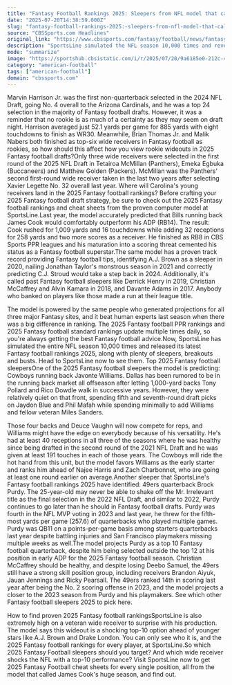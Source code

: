 ```yaml
---
title: "Fantasy Football Rankings 2025: Sleepers from NFL model that called James Cook's monster year"
date: "2025-07-20T14:38:59.000Z"
slug: "fantasy-football-rankings-2025:-sleepers-from-nfl-model-that-called-james-cook's-monster-year"
source: "CBSSports.com Headlines"
original_link: "https://www.cbssports.com/fantasy/football/news/fantasy-football-rankings-2025-sleepers-from-nfl-model-that-called-james-cooks-monster-year/"
description: "SportsLine simulated the NFL season 10,000 times and revealed its 2025 Fantasy football sleepers for 2025 Fantasy football draft prep"
mode: "summarize"
image: "https://sportshub.cbsistatic.com/i/r/2025/07/20/9a6185e0-212c-4758-87fa-b7702cdd4b32/thumbnail/1200x675/769d78e82de6b7ee6048e3175f76e180/brock-purdy-49ers-imagn.jpg"
category: "american-football"
tags: ["american-football"]
domain: "cbssports.com"
---
```

Marvin Harrison Jr. was the first non-quarterback selected in the 2024 NFL Draft, going No. 4 overall to the Arizona Cardinals, and he was a top 24 selection in the majority of Fantasy football drafts. However, it was a reminder that no rookie is as much of a certainty as they may seem on draft night. Harrison averaged just 52.1 yards per game for 885 yards with eight touchdowns to finish as WR30. Meanwhile, Brian Thomas Jr. and Malik Nabers both finished as top-six wide receivers in Fantasy football as rookies, so how should this affect how you view rookie wideouts in 2025 Fantasy football drafts?Only three wide receivers were selected in the first round of the 2025 NFL Draft in Tetairoa McMillan (Panthers), Emeka Egbuka (Buccaneers) and Matthew Golden (Packers). McMillan was the Panthers' second first-round wide receiver taken in the last two years after selecting Xavier Legette No. 32 overall last year. Where will Carolina's young receivers land in the 2025 Fantasy football rankings? Before crafting your 2025 Fantasy football draft strategy, be sure to check out the 2025 Fantasy football rankings and cheat sheets from the proven computer model at SportsLine.Last year, the model accurately predicted that Bills running back James Cook would comfortably outperform his ADP (RB14). The result: Cook rushed for 1,009 yards and 16 touchdowns while adding 32 receptions for 258 yards and two more scores as a receiver. He finished as RB8 in CBS Sports PPR leagues and his maturation into a scoring threat cemented his status as a Fantasy football superstar.The same model has a proven track record providing Fantasy football tips, identifying A.J. Brown as a sleeper in 2020, nailing Jonathan Taylor's monstrous season in 2021 and correctly predicting C.J. Stroud would take a step back in 2024. Additionally, it's called past Fantasy football sleepers like Derrick Henry in 2019, Christian McCaffrey and Alvin Kamara in 2018, and Davante Adams in 2017. Anybody who banked on players like those made a run at their league title.
        

The model is powered by the same people who generated projections for all three major Fantasy sites, and it beat human experts last season when there was a big difference in ranking. The 2025 Fantasy football PPR rankings and 2025 Fantasy football standard rankings update multiple times daily, so you're always getting the best Fantasy football advice.Now, SportsLine has simulated the entire NFL season 10,000 times and released its latest Fantasy football rankings 2025, along with plenty of sleepers, breakouts and busts. Head to SportsLine now to see them. Top 2025 Fantasy football sleepersOne of the 2025 Fantasy football sleepers the model is predicting: Cowboys running back Javonte Williams. Dallas has been rumored to be in the running back market all offseason after letting 1,000-yard backs Tony Pollard and Rico Dowdle walk in successive years. However, they were relatively quiet on that front, spending fifth and seventh-round draft picks on Jaydon Blue and Phil Mafah while spending minimally to add Williams and fellow veteran Miles Sanders.
        

Those four backs and Deuce Vaughn will now compete for reps, and Williams might have the edge on everybody because of his versatility. He's had at least 40 receptions in all three of the seasons where he was healthy since being drafted in the second round of the 2021 NFL Draft and he was given at least 191 touches in each of those years. The Cowboys will ride the hot hand from this unit, but the model favors Williams as the early starter and ranks him ahead of Najee Harris and Zach Charbonnet, who are going at least one round earlier on average.Another sleeper that SportsLine's Fantasy football rankings 2025 have identified: 49ers quarterback Brock Purdy. The 25-year-old may never be able to shake off the Mr. Irrelevant title as the final selection in the 2022 NFL Draft, and similar to 2022, Purdy continues to go later than he should in Fantasy football drafts. Purdy was fourth in the NFL MVP voting in 2023 and last year, he threw for the fifth-most yards per game (257.6) of quarterbacks who played multiple games. Purdy was QB11 on a points-per-game basis among starters quarterbacks last year despite battling injuries and San Francisco playmakers missing multiple weeks as well.The model projects Purdy as a top 10 Fantasy football quarterback, despite him being selected outside the top 12 at his position in early ADP for the 2025 Fantasy football season. Christian McCaffrey should be healthy, and despite losing Deebo Samuel, the 49ers still have a strong skill position group, including receivers Brandon Aiyuk, Jauan Jennings and Ricky Pearsall. The 49ers ranked 14th in scoring last year after being the No. 2 scoring offense in 2023, and the model projects a closer to the 2023 season from Purdy and his playmakers. See which other Fantasy football sleepers 2025 to pick here.
        

How to find proven 2025 Fantasy football rankingsSportsLine is also extremely high on a veteran wide receiver to surprise with his production. The model says this wideout is a shocking top-10 option ahead of younger stars like A.J. Brown and Drake London. You can only see who it is, and the 2025 Fantasy football rankings for every player, at SportsLine.So which 2025 Fantasy Football sleepers should you target? And which wide receiver shocks the NFL with a top-10 performance? Visit SportsLine now to get 2025 Fantasy Football cheat sheets for every single position, all from the model that called James Cook's huge season, and find out.